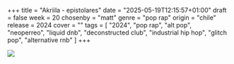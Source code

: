 +++
title = "Akriila - epistolares"
date = "2025-05-19T12:15:57+01:00"
draft = false
week = 20
chosenby = "matt"
genre = "pop rap"
origin = "chile"
release = 2024
cover = ""
tags = [
    "2024",
    "pop rap",
    "alt pop",
    "neoperreo",
    "liquid dnb",
    "deconstructed club",
    "industrial hip hop",
    "glitch pop",
    "alternative rnb"
]
+++

![](../../images/covers/akriila-epistolares.jpg)
